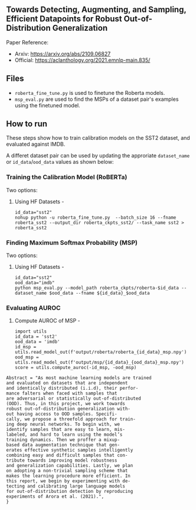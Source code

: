 ## Towards Detecting, Augmenting, and Sampling, Efficient Datapoints for Robust Out-of-Distribution Generalization

Paper Reference: 

- Arxiv: https://arxiv.org/abs/2109.06827
- Official: https://aclanthology.org/2021.emnlp-main.835/

## Files
- `roberta_fine_tune.py` is used to finetune the Roberta models.
- `msp_eval.py` are used to find the MSPs of a dataset pair's examples using the finetuned model.

## How to run
These steps show how to train calibration models on the SST2 dataset, and evaluated against IMDB.

A differet dataset pair can be used by updating the approriate `dataset_name` or `id_data`/`ood_data` values as shown below:


### Training the Calibration Model (RoBERTa)
Two options:
1. Using HF Datasets -
   ```
   id_data="sst2"
   nohup python -u roberta_fine_tune.py  --batch_size 16 --fname roberta_sst2 --output_dir roberta_ckpts_sst2/ --task_name sst2 > roberta_sst2
   ```


### Finding Maximum Softmax Probability (MSP)
Two options:
1. Using HF Datasets -
   ```
   id_data="sst2"
   ood_data="imdb"
   python msp_eval.py --model_path roberta_ckpts/roberta-$id_data --dataset_name $ood_data --fname ${id_data}_$ood_data
   ```

### Evaluating AUROC
1. Compute AUROC of MSP -
    ```
   import utils
   id_data = 'sst2'
   ood_data = 'imdb'
   id_msp = utils.read_model_out(f'output/roberta/roberta_{id_data}_msp.npy')
   ood_msp = utils.read_model_out(f'output/msp/{id_data}_{ood_data}_msp.npy')
   score = utils.compute_auroc(-id_msp, -ood_msp)
   
    ```

```
Abstract = "As most machine learning models are trained
and evaluated on datasets that are independent
and identically distributed (i.i.d), their perfor-
mance falters when faced with samples that
are adversarial or statistically out-of-distributed
(OOD). Thus, in this project, we work towards
robust out-of-distribution generalization with-
out having access to OOD samples. Specifi-
cally, we propose a threefold approach for train-
ing deep neural networks. To begin with, we
identify samples that are easy to learn, mis-
labeled, and hard to learn using the model’s
training dynamics. Then we proffer a mixup-
based data augmentation technique that gen-
erates effective synthetic samples intelligently
combining easy and difficult samples that con-
tribute towards improving model robustness
and generalization capabilities. Lastly, we plan
on adopting a non-trivial sampling scheme that
makes the learning procedure more efficient. In
this report, we begin by experimenting with de-
tecting and calibrating large language models
for out-of-distribution detection by reproducing
experiments of Arora et al. (2021).",
}
```
